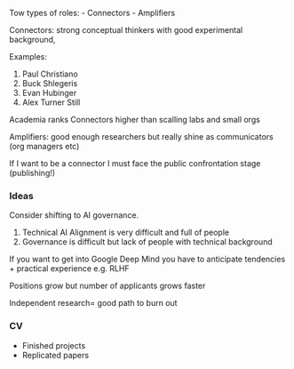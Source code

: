 
Tow types of roles:
	- Connectors
	- Amplifiers

Connectors: strong conceptual thinkers with good experimental background, 

Examples:
1. Paul Christiano
2. Buck Shlegeris 
3. Evan Hubinger
4. Alex Turner Still

Academia ranks Connectors higher than scalling labs and small orgs

 Amplifiers:  good enough researchers but really shine as communicators (org managers etc) 
 
  If I want to be a connector I must face the public confrontation stage (publishing!) 



### Ideas

Consider shifting to AI governance.

1. Technical AI Alignment is very difficult and full of people
2. Governance is difficult but lack of people with technical background

If you want to get into Google Deep Mind you have to anticipate tendencies + practical experience e.g. RLHF

Positions grow but number of applicants grows faster

Independent research= good path to burn out


### CV

- Finished projects
- Replicated papers

